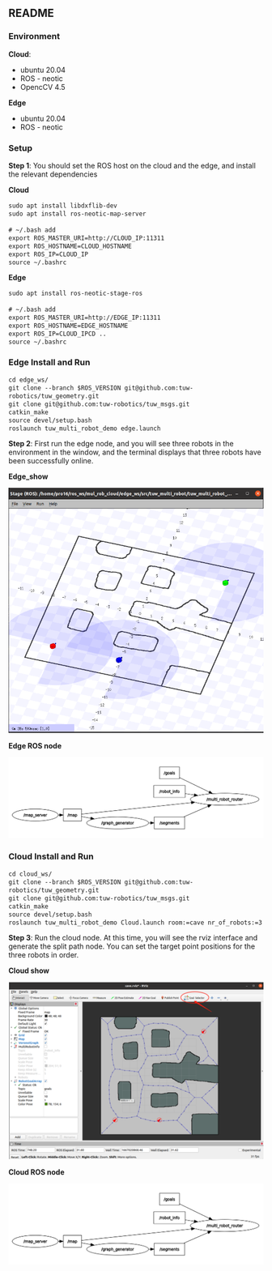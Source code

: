 ## README

### Environment

**Cloud**:

- ubuntu 20.04
- ROS - neotic 
- OpencCV 4.5

**Edge**

- ubuntu 20.04
- ROS - neotic 

### Setup

**Step 1**: You should set the ROS host on the cloud and the edge, and install the relevant dependencies

**Cloud**

```
sudo apt install libdxflib-dev
sudo apt install ros-neotic-map-server

# ~/.bash add
export ROS_MASTER_URI=http://CLOUD_IP:11311
export ROS_HOSTNAME=CLOUD_HOSTNAME
export ROS_IP=CLOUD_IP
source ~/.bashrc
```

**Edge**

```
sudo apt install ros-neotic-stage-ros

# ~/.bash add
export ROS_MASTER_URI=http://EDGE_IP:11311
export ROS_HOSTNAME=EDGE_HOSTNAME
export ROS_IP=CLOUD_IPCD ..
source ~/.bashrc
```



### **Edge Install and Run**

```
cd edge_ws/
git clone --branch $ROS_VERSION git@github.com:tuw-robotics/tuw_geometry.git 
git clone git@github.com:tuw-robotics/tuw_msgs.git 
catkin_make
source devel/setup.bash
roslaunch tuw_multi_robot_demo edge.launch 
```

**Step 2**:  First run the edge node, and you will see three robots in the environment in the window, and the terminal displays that three robots have been successfully online.

**Edge_show**

![edge_show](images/edge_show.png)

**Edge ROS node**

![cloud_node](images/cloud_node-16669964198223.png)

### **Cloud Install and Run**

```
cd cloud_ws/
git clone --branch $ROS_VERSION git@github.com:tuw-robotics/tuw_geometry.git 
git clone git@github.com:tuw-robotics/tuw_msgs.git 
catkin_make
source devel/setup.bash
roslaunch tuw_multi_robot_demo Cloud.launch room:=cave nr_of_robots:=3
```

**Step 3**: Run the cloud node. At this time, you will see the rviz interface and generate the split path node. You can set the target point positions for the three robots in order.

**Cloud show**

![cloud_show](images/cloud_show.png)

**Cloud ROS node**

![cloud_node](images/cloud_node.png)
